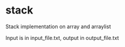 # stack
Stack implementation on array and arraylist

Input is in input_file.txt, output in output_file.txt
